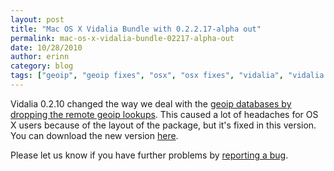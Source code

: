 ```yaml
---
layout: post
title: "Mac OS X Vidalia Bundle with 0.2.2.17-alpha out"
permalink: mac-os-x-vidalia-bundle-02217-alpha-out
date: 10/28/2010
author: erinn
category: blog
tags: ["geoip", "geoip fixes", "osx", "osx fixes", "vidalia", "vidalia bundle", "vidalia network map"]
---
```


Vidalia 0.2.10 changed the way we deal with the [geoip databases by dropping the remote geoip lookups](https://blog.torproject.org/blog/vidalia-0210-released). This caused a lot of headaches for OS X users because of the layout of the package, but it's fixed in this version. You can download the new version [here](https://www.torproject.org/dist/vidalia-bundles/).

Please let us know if you have further problems by [reporting a bug](https://trac.torproject.org/projects/tor).

